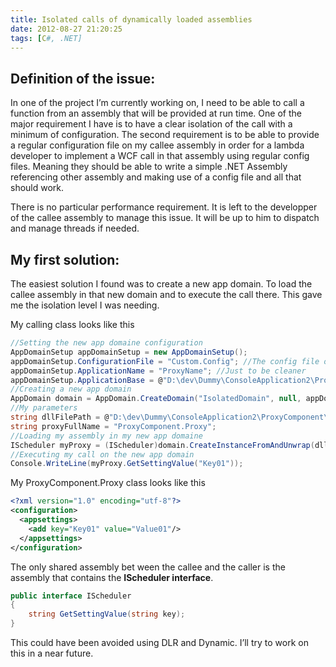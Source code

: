 ```yaml
---
title: Isolated calls of dynamically loaded assemblies
date: 2012-08-27 21:20:25
tags: [C#, .NET]
---
```


## Definition of the issue:

In one of the project I’m currently working on, I need to be able to call a function from an assembly that will be provided at run time. 
One of the major requirement I have is to have a clear isolation of the call with a minimum of configuration. 
The second requirement is  to be able to provide a regular configuration file on my callee assembly in order for a lambda developer to implement a WCF call in that assembly using regular config files. 
Meaning they should be able to write a simple .NET Assembly referencing other assembly and making use of a config file and all that should work.

There is no particular performance requirement. It is left to the developper of the callee assembly to manage this issue. It will be up to him to dispatch and manage threads if needed.

## My first solution:

The easiest solution I found was to create a new app domain. To load the callee assembly in that new domain and to execute the call there. This gave me the isolation level I was needing.

My calling class looks like this

```csharp
//Setting the new app domaine configuration
AppDomainSetup appDomainSetup = new AppDomainSetup();
appDomainSetup.ConfigurationFile = "Custom.Config"; //The config file of my calle assembly
appDomainSetup.ApplicationName = "ProxyName"; //Just to be cleaner
appDomainSetup.ApplicationBase = @"D:\dev\Dummy\ConsoleApplication2\ProxyComponent\bin\Debug\"; //Where is my calee assembly
//Creating a new app domain
AppDomain domain = AppDomain.CreateDomain("IsolatedDomain", null, appDomainSetup);
//My parameters
string dllFilePath = @"D:\dev\Dummy\ConsoleApplication2\ProxyComponent\bin\Debug\ProxyComponent.dll";
string proxyFullName = "ProxyComponent.Proxy";
//Loading my assembly in my new app domaine
IScheduler myProxy = (IScheduler)domain.CreateInstanceFromAndUnwrap(dllFilePath, proxyFullName);
//Executing my call on the new app domain
Console.WriteLine(myProxy.GetSettingValue("Key01"));

```
My ProxyComponent.Proxy class looks like this

```xml
<?xml version="1.0" encoding="utf-8"?>
<configuration>
  <appsettings>
    <add key="Key01" value="Value01"/>
  </appsettings>
</configuration>

```
The only shared assembly bet ween the callee and the caller  is the assembly that contains the **IScheduler interface**.

```csharp
public interface IScheduler
{
	string GetSettingValue(string key);
}

```
This could have been avoided using DLR and Dynamic. I’ll try to work on this in a near future.


